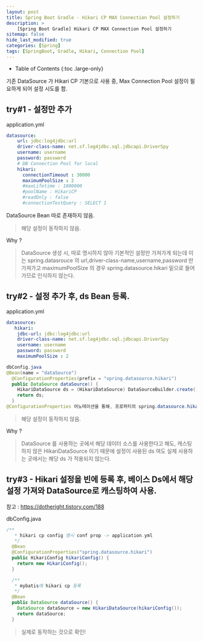 ```yaml
---
layout: post
title: Spring Boot Gradle - Hikari CP MAX Connection Pool 설정하기
description: >
    [Spring Boot Gradle] Hikari CP MAX Connection Pool 설정하기
sitemap: false
hide_last_modified: true
categories: [Spring]
tags: [SpringBoot, Gradle, Hikari, Connection Pool]
---
```


- Table of Contents
{:toc .large-only}

기존 DataSource 가 Hikari CP 기본으로 사용 중, Max Connection Pool 설정이 필요하게 되어 설정 시도를 함.

## try#1 - 설정만 추가

application.yml 
```yml
datasource:
    url: jdbc:log4jdbc:url
    driver-class-name: net.sf.log4jdbc.sql.jdbcapi.DriverSpy
    username: username
    password: password
    # DB Connection Pool for local
    hikari:
      connectionTimeout : 30000
      maximumPoolSize : 2
      #maxLifetime : 1800000
      #poolName : HikariCP
      #readOnly : false
      #connectionTestQuery : SELECT 1
```
DataSource Bean 따로 존재하지 않음.

> 해당 설정이 동작하지 않음. 

Why ? 

> DataSource 생성 시, 따로 명시하지 않아 기본적인 설정만 가져가게 되는데 이는 spring.datasrouce 의 url,driver-class-name,username,password 만 가져가고 maximumPoolSize 의 경우 spring.datasource.hikari 밑으로 들어가므로 인식하지 않는다.

## try#2 - 설정 추가 후, ds Bean 등록.

application.yml
```yml
datasource:
   hikari:
    jdbc-url: jdbc:log4jdbc:url
    driver-class-name: net.sf.log4jdbc.sql.jdbcapi.DriverSpy
    username: username
    password: password
    maximumPoolSize : 2
```
```java
dbConfig.java
@Bean(name = "dataSource")
  @ConfigurationProperties(prefix = "spring.datasource.hikari")
  public DataSource dataSource() {
    HikariDataSource ds = (HikariDataSource) DataSourceBuilder.create().build();
    return ds;
  }
@ConfigurationProperties 어노테이션을 통해, 프로퍼티의 spring.datasource.hikari 밑의 설정을 참조하도록 변경.
```
> 해당 설정이 동작하지 않음.

Why ? 

> DataSource 를 사용하는 곳에서 해당 데이터 소스를 사용한다고 해도, 캐스팅 하지 않은 HikariDataSource 이기 때문에 설정이 사용된 ds 여도 실제 사용하는 곳에서는 해당 ds 가 적용되지 않는다.


## try#3 - Hikari 설정을 빈에 등록 후, 베이스 Ds에서 해당 설정 가져와 DataSource로 캐스팅하여 사용.

참고 : https://dotheright.tistory.com/188

dbConfig.java
```java
/**
   * hikari cp config 명시 conf prop -> application.yml
   */
  @Bean
  @ConfigurationProperties("spring.datasource.hikari")
  public HikariConfig hikariConfig() {
    return new HikariConfig();
  }

  /**
   * mybatis에 hikari cp 등록
   */
  @Bean
  public DataSource dataSource() {
    DataSource dataSource = new HikariDataSource(hikariConfig());
    return dataSource;
  }
```
> 실제로 동작하는 것으로 확인!